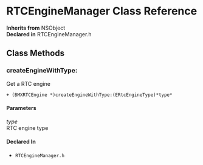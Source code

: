 # RTCEngineManager Class Reference

  **Inherits from** NSObject  
  **Declared in** RTCEngineManager.h  

## Class Methods

<a name="//api/name/createEngineWithType:" title="createEngineWithType:"></a>
### createEngineWithType:

Get a RTC engine

`+ (BMXRTCEngine *)createEngineWithType:(ERtcEngineType)*type*`

#### Parameters

*type*  
    RTC engine type

#### Declared In
* `RTCEngineManager.h`

